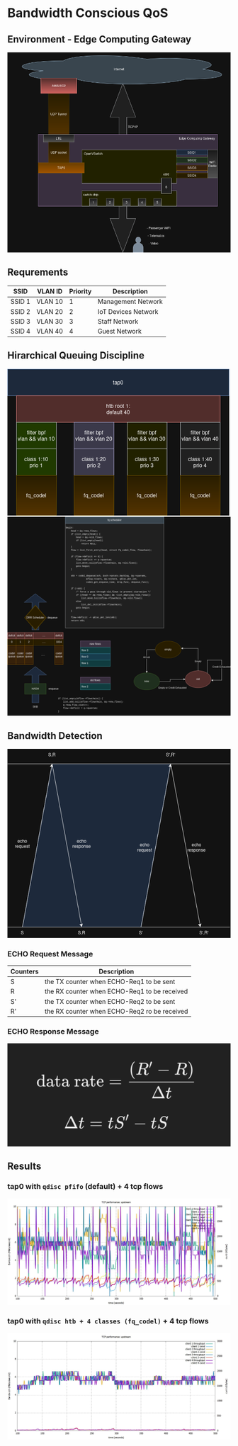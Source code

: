 # Bandwidth Conscious QoS
## Environment - Edge Computing Gateway
![Edge Computing Gateway](bc-qos/edge-computing-gateway.drawio.png)

## Requrements
| SSID        | VLAN ID | Priority | Description           |
|-------------|---------|-----------|----------------------|
| SSID 1      | VLAN 10 | 1         | Management Network   |
| SSID 2      | VLAN 20 | 2         | IoT Devices Network  |
| SSID 3      | VLAN 30 | 3         | Staff Network        |
| SSID 4      | VLAN 40 | 4         | Guest Network        |

## Hirarchical Queuing Discipline
![HTB Queue](bc-qos/htb-queue.drawio.png)
![fq_codel](bc-qos/fq_codel.drawio.png)

## Bandwidth Detection
![bandwidth-detection](bc-qos/bandwidth-detection.drawio.png)

### ECHO Request Message
| Counters | Description                                        |
|---------------|---------------------------------------------------|
|S                | the TX counter when ECHO-Req1 to be sent |
|R                |  the RX counter when ECHO-Req1 to be received |
|S'               | the TX counter when ECHO-Req2 to be sent |
|R'              | the RX counter when ECHO-Req2 ro be received |

### ECHO Response Message
![data-rate](bc-qos/data-rate.png)

## Results
### tap0 with `qdisc pfifo` (default) +  4 tcp flows
![TCP performance: upstream](bc-qos/53308970_10205319027652084_4430110533617713152_n.jpg)

### tap0 with `qdisc htb + 4 classes (fq_codel)` + 4 tcp flows
![TCP performance: upstream](bc-qos/53643505_10205319037172322_5707731491631398912_n.jpg)
